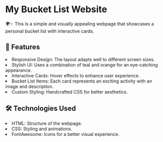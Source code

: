 <h1>My Bucket List Website</h1>
🌍✨ This is a simple and visually appealing webpage that showcases a personal bucket list with interactive cards.

<h2>📌 Features</h2>
<li>Responsive Design: The layout adapts well to different screen sizes.</li>
<li>Stylish UI: Uses a combination of teal and orange for an eye-catching appearance.</li>
<li>Interactive Cards: Hover effects to enhance user experience.</li>
<li>Bucket List Items: Each card represents an exciting activity with an image and description.</li>
<li>Custom Styling: Handcrafted CSS for better aesthetics.</li>

<h2>🛠️ Technologies Used</h2>
<li>HTML: Structure of the webpage.</li>
<li>CSS: Styling and animations.</li>
<li>FontAwesome: Icons for a better visual experience.</li>
